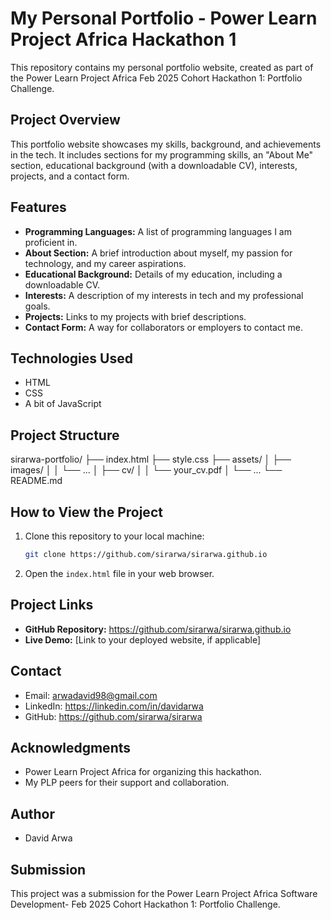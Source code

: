 # My Personal Portfolio - Power Learn Project Africa Hackathon 1

This repository contains my personal portfolio website, created as part of the Power Learn Project Africa Feb 2025 Cohort Hackathon 1: Portfolio Challenge.

## Project Overview

This portfolio website showcases my skills, background, and achievements in the tech. It includes sections for my programming skills, an "About Me" section, educational background (with a downloadable CV), interests, projects, and a contact form.

## Features

* **Programming Languages:** A list of programming languages I am proficient in.
* **About Section:** A brief introduction about myself, my passion for technology, and my career aspirations.
* **Educational Background:** Details of my education, including a downloadable CV.
* **Interests:** A description of my interests in tech and my professional goals.
* **Projects:** Links to my projects with brief descriptions.
* **Contact Form:** A way for collaborators or employers to contact me.

## Technologies Used

* HTML
* CSS
* A bit of JavaScript

## Project Structure

sirarwa-portfolio/
├── index.html
├── style.css
├── assets/
│   ├── images/
│   │   └── ...
│   ├── cv/
│   │   └── your_cv.pdf
│   └── ...
└── README.md
## How to View the Project

1.  Clone this repository to your local machine:
    ```bash
    git clone https://github.com/sirarwa/sirarwa.github.io
    ```
2.  Open the `index.html` file in your web browser.

## Project Links

* **GitHub Repository:** https://github.com/sirarwa/sirarwa.github.io
* **Live Demo:** [Link to your deployed website, if applicable]

## Contact

* Email: arwadavid98@gmail.com
* LinkedIn: https://linkedin.com/in/davidarwa
* GitHub: https://github.com/sirarwa/sirarwa

## Acknowledgments

* Power Learn Project Africa for organizing this hackathon.
* My PLP peers for their support and collaboration.

## Author

* David Arwa

## Submission

This project was a submission for the Power Learn Project Africa Software Development- Feb 2025 Cohort Hackathon 1: Portfolio Challenge.
